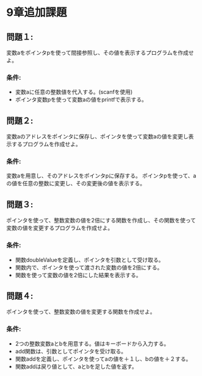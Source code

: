 # 9章追加課題

## 問題１: 
変数aをポインタpを使って間接参照し、その値を表示するプログラムを作成せよ。
### 条件:
* 変数aに任意の整数値を代入する。(scanfを使用)
* ポインタ変数pを使って変数aの値をprintfで表示する。

## 問題２: 
変数aのアドレスをポインタに保存し、ポインタを使って変数aの値を変更し表示するプログラムを作成せよ。

### 条件:
変数aを用意し、そのアドレスをポインタpに保存する。
ポインタpを使って、aの値を任意の整数に変更し、その変更後の値を表示する。

## 問題３:
ポインタを使って、整数変数の値を2倍にする関数を作成し、その関数を使って変数の値を変更するプログラムを作成せよ。
### 条件:
* 関数doubleValueを定義し、ポインタを引数として受け取る。
* 関数内で、ポインタを使って渡された変数の値を2倍にする。
* 関数を使って変数の値を2倍にした結果を表示する。

## 問題４:
ポインタを使って、整数変数の値を変更する関数を作成せよ。
### 条件:
* 2つの整数変数aとbを用意する。値はキーボードから入力する。
* add関数は、引数としてポインタを受け取る。
* 関数addを定義し、ポインタを使ってaの値を＋１し、bの値を＋２する。
* 関数addは戻り値として、aとbを足した値を返す。
